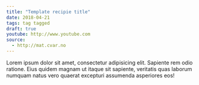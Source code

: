 ```yaml
---
title: "Template recipie title"
date: 2018-04-21
tags: tag tagged
draft: true
youtube: http://www.youtube.com
source: 
  - http://mat.cvar.no
---
```


Lorem ipsum dolor sit amet, consectetur adipisicing elit. Sapiente rem odio ratione. Eius quidem magnam ut itaque sit sapiente, veritatis quas laborum numquam natus vero quaerat excepturi assumenda asperiores eos!
